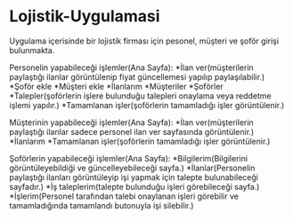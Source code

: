 # Lojistik-Uygulamasi

Uygulama içerisinde bir lojistik firması için pesonel, müşteri ve şoför girişi bulunmakta.

Personelin yapabileceği işlemler(Ana Sayfa):
*İlan ver(müşterilerin paylaştığı ilanlar görüntülenip fiyat güncellemesi yapılıp paylaşılabilir.)
*Şoför ekle
*Müşteri ekle
*İlanlarım
*Müşteriler 
*Şoförler
*Talepler(şoförlerin işlere bulunduğu talepleri onaylama veya reddetme işlemi yapılır.)
*Tamamlanan işler(şoförlerin tamamladığı işler görüntülenir.)

Müşterinin yapabileceği işlemler(Ana Sayfa):
*İlan ver(müşterilerin paylaştığı ilanlar sadece personel ilan ver sayfasında görüntülenir.)
*İlanlarım
*Tamamlanan işler(şoförlerin tamamladığı işler görüntülenir.)

Şoförlerin yapabileceği işlemler(Ana Sayfa):
*Bilgilerim(Bilgilerini görüntüleyebildiği ve güncelleyebileceği sayfa.)
*İlanlar(Personelin paylaştığı ilanları görüntüleyip işi yapmak için talepte bulunabileceği sayfadır.)
*İş taleplerim(talepte bulunduğu işleri görebileceği sayfa.)
*İşlerim(Personel tarafından talebi onaylanan işleri görebilir ve tamamladığında tamamlandı butonuyla işi silebilir.)
